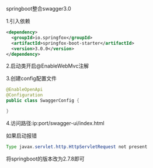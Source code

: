 springboot整合swagger3.0

1.引入依赖

```xml
<dependency>
  <groupId>io.springfox</groupId>
  <artifactId>springfox-boot-starter</artifactId>
  <version>3.0.0</version>
</dependency>
```

2.启动类开启@EnableWebMvc注解

3.创建config配置文件

```java
@EnableOpenApi
@Configuration
public class SwaggerConfig {

}
```

4.访问路径:ip:port/swagger-ui/index.html



如果启动报错

```java
Type javax.servlet.http.HttpServletRequest not present
```

将springboot的版本改为2.7.8即可